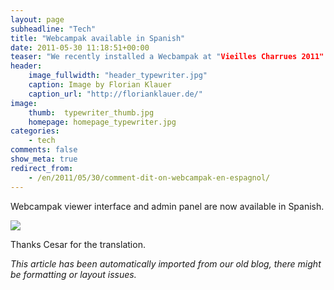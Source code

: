 ```yaml
---
layout: page
subheadline: "Tech"
title: "Webcampak available in Spanish"
date: 2011-05-30 11:18:51+00:00
teaser: "We recently installed a Wecbampak at "Vieilles Charrues 2011" music festival, a famous event taking place in west of France. "
header:
    image_fullwidth: "header_typewriter.jpg"
    caption: Image by Florian Klauer
    caption_url: "http://florianklauer.de/"
image:
    thumb:  typewriter_thumb.jpg
    homepage: homepage_typewriter.jpg
categories:
    - tech
comments: false
show_meta: true
redirect_from:
    - /en/2011/05/30/comment-dit-on-webcampak-en-espagnol/
---
```


Webcampak viewer interface and admin panel are now available in Spanish.

[![](http://infracom-france.com/blog2/wp-content/uploads/2011/05/wpak-spanish-300x162.png)](http://infracom-france.com/blog2/wp-content/uploads/2011/05/wpak-spanish.png)

Thanks Cesar for the translation.

_This article has been automatically imported from our old blog, there might be formatting or layout issues._
